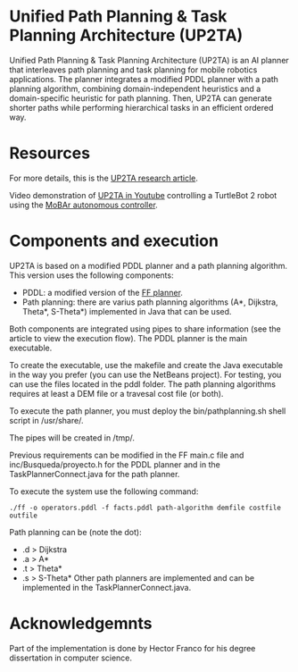 # Unified Path Planning &amp; Task Planning Architecture (UP2TA)
Unified Path Planning &amp; Task Planning Architecture (UP2TA) is an AI planner that interleaves path planning and task planning for mobile robotics applications. The planner integrates a modified PDDL planner with a path planning algorithm, combining domain-independent heuristics and a domain-specific heuristic for path planning. Then, UP2TA can generate shorter paths while performing hierarchical tasks in an efficient ordered way. 

# Resources

For more details, this is the [UP2TA research article](https://doi.org/10.1016/j.robot.2016.04.010).

Video demonstration of [UP2TA in Youtube](https://www.youtube.com/watch?v=iRlg25wF6jw) controlling a TurtleBot 2 robot using the [MoBAr autonomous controller](https://github.com/ISG-UAH/mobar-turtlebot).


# Components and execution

UP2TA is based on a modified PDDL planner and a path planning algorithm. This version uses the following components:
- PDDL: a modified version of the [FF planner](https://fai.cs.uni-saarland.de/hoffmann/ff.html).
- Path planning: there are varius path planning algorithms (A*, Dijkstra, Theta*, S-Theta*) implemented in Java that can be used.

Both components are integrated using pipes to share information (see the article to view the execution flow). The PDDL planner is the main executable.

To create the executable, use the makefile and create the Java executable in the way you prefer (you can use the NetBeans project). For testing, you can use the files located in the pddl folder.  The path planning algorithms requires at least a DEM file or a travesal cost file (or both).

To execute the path planner, you must deploy the bin/pathplanning.sh shell script in /usr/share/.

The pipes will be created in /tmp/. 

Previous requirements can be modified in the FF main.c file and inc/Busqueda/proyecto.h for the PDDL planner and in the TaskPlannerConnect.java for the path planner.

To execute the system use the following command:

```./ff -o operators.pddl -f facts.pddl path-algorithm demfile costfile outfile```

Path planning can be (note the dot):
- .d > Dijkstra
- .a > A*
- .t > Theta*
- .s > S-Theta*
Other path planners are implemented and can be implemented in the TaskPlannerConnect.java.


# Acknowledgemnts

Part of the implementation is done by Hector Franco for his degree dissertation in computer science.

